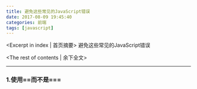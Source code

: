```yaml
---
title: 避免这些常见的JavaScript错误
date: 2017-08-09 19:45:40
categories: 前端
tags: [javascript]
---
```

<Excerpt in index | 首页摘要> 
避免这些常见的JavaScript错误
<!-- more -->
<The rest of contents | 余下全文>

-----

### 1.使用==而不是===